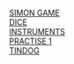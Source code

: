 <a href="https://kituu02.github.io/MY_PROJECTS_ON_WEBDEVELOPMENT/Simon%20Game%20Challenge%20Starting%20Files/index.html">SIMON GAME</a><br>
<a href="https://kituu02.github.io/MY_PROJECTS_ON_WEBDEVELOPMENT/Dicee%20Challenge%20-%20Starting%20Files/Dicee%20Challenge%20-%20Starting%20Files/dicee.html">DICE</a><br>
<a href="https://kituu02.github.io/MY_PROJECTS_ON_WEBDEVELOPMENT//Drum%20Kit%20Starting%20Files/index.html">INSTRUMENTS</a><br>
<a href="https://kituu02.github.io/MY_PROJECTS_ON_WEBDEVELOPMENT/practise1/index.html">PRACTISE 1</a><br>
<a href="https://kituu02.github.io/MY_PROJECTS_ON_WEBDEVELOPMENT/TinDog-Start-master/index.html">TINDOG</a><br>
